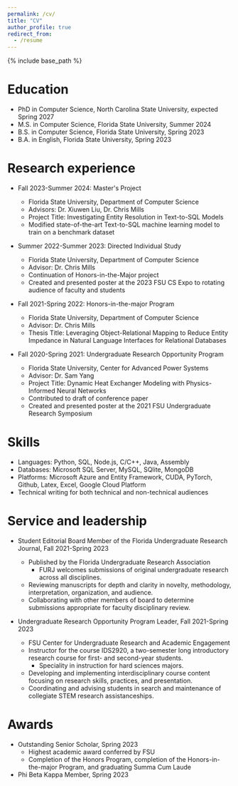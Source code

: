 ```yaml
---
permalink: /cv/
title: "CV"
author_profile: true
redirect_from:
  - /resume
---
```

{% include base_path %}

Education
======
* PhD in Computer Science, North Carolina State University, expected Spring 2027 
* M.S. in Computer Science, Florida State University, Summer 2024
* B.S. in Computer Science, Florida State University, Spring 2023
* B.A. in English, Florida State University, Spring 2023


Research experience
======
* Fall 2023-Summer 2024: Master's Project 
  * Florida State University, Department of Computer Science
  * Advisors: Dr. Xiuwen Liu, Dr. Chris Mills
  * Project Title: Investigating Entity Resolution in Text-to-SQL Models
  * Modified state-of-the-art Text-to-SQL machine learning model to train on a benchmark dataset 

* Summer 2022-Summer 2023: Directed Individual Study 
  * Florida State University, Department of Computer Science
  * Advisor: Dr. Chris Mills
  * Continuation of Honors-in-the-Major project
  * Created and presented poster at the 2023 FSU CS Expo to rotating audience of faculty and students
 
* Fall 2021-Spring 2022: Honors-in-the-major Program
  * Florida State University, Department of Computer Science
  * Advisor: Dr. Chris Mills
  * Thesis Title: Leveraging Object-Relational Mapping to Reduce Entity Impedance in Natural Language Interfaces for Relational Databases
  
* Fall 2020-Spring 2021: Undergraduate Research Opportunity Program 
  * Florida State University, Center for Advanced Power Systems
  * Advisor: Dr. Sam Yang
  * Project Title: Dynamic Heat Exchanger Modeling with Physics-Informed Neural Networks
  * Contributed to draft of conference paper
  * Created and presented poster at the 2021 FSU Undergraduate Research Symposium

  
Skills
======
* Languages: Python, SQL, Node.js, C/C++, Java, Assembly 
* Databases: Microsoft SQL Server, MySQL, SQlite, MongoDB
* Platforms: Microsoft Azure and Entity Framework, CUDA, PyTorch, Github, Latex, Excel, Google Cloud Platform 
* Technical writing for both technical and non-technical audiences

  
Service and leadership
======
* Student Editorial Board Member of the Florida Undergraduate Research Journal, Fall 2021-Spring 2023
  * Published by the Florida Undergraduate Research Association     
    * FURJ welcomes submissions of original undergraduate research across all disciplines.
  * Reviewing manuscripts for depth and clarity in novelty, methodology, interpretation, organization, and audience.
  * Collaborating with other members of board to determine submissions appropriate for faculty disciplinary review.
    
* Undergraduate Research Opportunity Program Leader, Fall 2021-Spring 2023
  * FSU Center for Undergraduate Research and Academic Engagement
  * Instructor for the course IDS2920, a two-semester long introductory research course for first- and second-year students.
    * Speciality in instruction for hard sciences majors.
  * Developing and implementing interdisciplinary course content focusing on research skills, practices, and presentation.
  * Coordinating and advising students in search and maintenance of collegiate STEM research assistanceships.  


Awards
======
* Outstanding Senior Scholar, Spring 2023
  * Highest academic award conferred by FSU
  * Completion of the Honors Program, completion of the Honors-in-the-major Program, and graduating Summa Cum Laude  
* Phi Beta Kappa Member, Spring 2023
  
